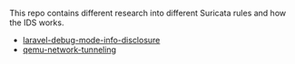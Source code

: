 This repo contains different research into different Suricata rules and how the IDS works.

* [laravel-debug-mode-info-disclosure](laravel-debug-mode-info-disclosure)
* [qemu-network-tunneling](qemu-network-tunneling)
